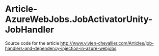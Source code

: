 # Article-AzureWebJobs.JobActivatorUnity-JobHandler
Source code for the article http://www.vivien-chevallier.com/Articles/job-handlers-and-dependency-injection-in-azure-webjobs
